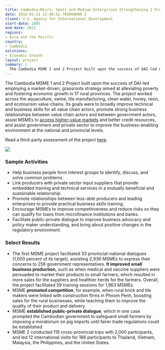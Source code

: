 ```yaml
---
title: Cambodia—Micro, Small and Medium Enterprises Strengthening 2 Project (MSME 1 and 2)
date: 2016-01-21 22:40:52.765000000 Z
client: U.S. Agency for International Development
start-date: 2005
end-date: 2012
regions:
- Asia and the Pacific
country:
- Cambodia
solutions:
- Economic Growth
layout: project
summary: |
  The Cambodia MSME 1 and 2 Project built upon the success of DAI-led employing a market-driven, grassroots strategy aimed at alleviating poverty and fostering economic growth in 17 rural provinces.
---
```

The Cambodia MSME 1 and 2 Project built upon the success of DAI-led employing a market-driven, grassroots strategy aimed at alleviating poverty and fostering economic growth in 17 rural provinces. The project worked across the aquaculture, swine, tile manufacturing, clean water, honey, resin, and ecotourism value chains. Its goals were to broadly improve technical and business skills for all value chain actors, promote strong business relationships between value chain actors and between government actors, assist MSMEs to [access higher-value markets][1] and better credit resources, and assist government and private sector to improve the business-enabling environment at the national and provincial levels.

Read a third-party assessment of the project [here][2].

![][3]

###  Sample Activities

* Help business people form interest groups to identify, discuss, and solve common problems.
* Link producers with private sector input suppliers that provide embedded training and technical services in a mutually beneficial and sustainable relationship.
* Promote relationships between less-able producers and leading enterprises to provide practical business skills training.
* Encourage MSMEs to improve competitiveness and reduce risks so they can qualify for loans from microfinance institutions and banks.
* Facilitate public-private dialogue to improve business advocacy and policy maker understanding, and bring about positive changes in the regulatory environment.

###  Select Results

* The first MSME project facilitated 33 provincial-national dialogues (1,000 percent of its target), assisting 2,936 MSMEs to express their concerns to 256 government representatives. **It improved small business production**, such as when medical and vaccine suppliers were persuaded to market their products to small farmers, which resulted in more sales for the suppliers and healthier herds for the farmers. Overall, the project facilitated 59 training sessions for 1,963 MSMEs.
* MSME **promoted competition**, for example, when rural brick and tile makers were linked with construction firms in Phnom Penh, boosting sales for the rural businesses, while teaching them to improve the quality of their product and delivery.
* MSME **established public-private dialogue**, which in one case prompted the Cambodian government to safeguard small farmers by imposing a moratorium on pig imports until fairer trade regulations could be established.
* MSME 2 conducted 119 cross-provincial trips with 2,000 participants, and led 12 international visits for 186 participants to Thailand, Vietnam, Malaysia, the Philippines, and the United States.

[1]: http://www.youtube.com/watch?v=gnbpvYZ7PzU
[2]: https://www.microlinks.org/blog/did-facilitation-approach-pass-test-time-insights-%E2%80%9Cex-post%E2%80%9D-assessment-cambodia
[3]: /assets/images/projects/CambodiaMSMEII.jpg
